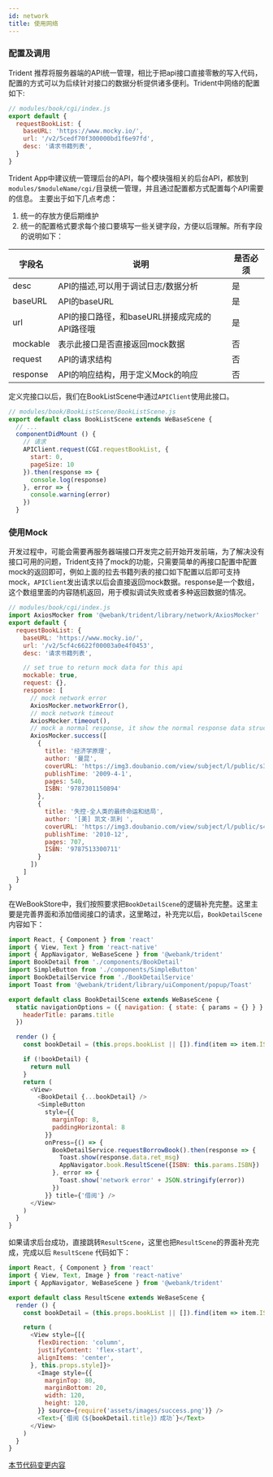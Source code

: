 ```yaml
---
id: network
title: 使用网络
---
```


### 配置及调用
Trident 推荐将服务器端的API统一管理，相比于把api接口直接零散的写入代码，配置的方式可以为后续针对接口的数据分析提供诸多便利。Trident中网络的配置如下: 

``` js
// modules/book/cgi/index.js
export default {
  requestBookList: {
    baseURL: 'https://www.mocky.io/',
    url: '/v2/5cedf70f300000bd1f6e97fd',
    desc: '请求书籍列表',
  }
}
```
Trident App中建议统一管理后台的API，每个模块强相关的后台API，都放到 `modules/$moduleName/cgi/`目录统一管理，并且通过配置都方式配置每个API需要的信息。
主要出于如下几点考虑： 
1. 统一的存放方便后期维护
2. 统一的配置格式要求每个接口要填写一些关键字段，方便以后理解。所有字段的说明如下： 

| 字段名 | 说明 | 是否必须 | 
| --- | --- | --- |
| desc | API的描述,可以用于调试日志/数据分析 | 是 | 
| baseURL | API的baseURL | 是 | 
| url | API的接口路径，和baseURL拼接成完成的API路径哦 | 是 | 
| mockable | 表示此接口是否直接返回mock数据 | 否
| request | API的请求结构 | 否
| response | API的响应结构，用于定义Mock的响应 | 否

定义完接口以后，我们在BookListScene中通过`APIClient`使用此接口。
``` js
// modules/book/BookListScene/BookListScene.js
export default class BookListScene extends WeBaseScene {
  // ...
  componentDidMount () {
    // 请求
    APIClient.request(CGI.requestBookList, {
      start: 0,
      pageSize: 10
    }).then(response => {
      console.log(response)
    }, error => {
      console.warning(error)
    })
  }
```


### 使用Mock
开发过程中，可能会需要再服务器端接口开发完之前开始开发前端，为了解决没有接口可用的问题，Trident支持了mock的功能，只需要简单的再接口配置中配置mock的返回即可，例如上面的拉去书籍列表的接口如下配置以后即可支持mock，`APIClient`发出请求以后会直接返回mock数据。response是一个数组，这个数组里面的内容随机返回，用于模拟调试失败或者多种返回数据的情况。
```javascript
// modules/book/cgi/index.js
import AxiosMocker from '@webank/trident/library/network/AxiosMocker'
export default {
  requestBookList: {
    baseURL: 'https://www.mocky.io/',
    url: '/v2/5cf4c6622f00003a0e4f0453',
    desc: '请求书籍列表',

    // set true to return mock data for this api
    mockable: true,
    request: {},
    response: [
      // mock network error
      AxiosMocker.networkError(),
      // mock network timeout
      AxiosMocker.timeout(),
      // mock a normal response, it show the normal response data structure too
      AxiosMocker.success([
        {
          title: '经济学原理',
          author: '曼昆',
          coverURL: 'https://img3.doubanio.com/view/subject/l/public/s3802186.jpg',
          publishTime: '2009-4-1',
          pages: 540,
          ISBN: '9787301150894'
        },
        {
          title: '失控-全人类的最终命运和结局',
          author: '[美] 凯文·凯利 ',
          coverURL: 'https://img3.doubanio.com/view/subject/l/public/s4554820.jpg',
          publishTime: '2010-12',
          pages: 707,
          ISBN: '9787513300711'
        }
      ])
    ]
  }
}
```

在WeBookStore中，我们按照要求把`BookDetailScene`的逻辑补充完整。这里主要是完善界面和添加借阅接口的请求，这里略过，补充完以后，`BookDetailScene`内容如下： 

```js
import React, { Component } from 'react'
import { View, Text } from 'react-native'
import { AppNavigator, WeBaseScene } from '@webank/trident'
import BookDetail from './components/BookDetail'
import SimpleButton from './components/SimpleButton'
import BookDetailService from './BookDetailService'
import Toast from '@webank/trident/library/uiComponent/popup/Toast'

export default class BookDetailScene extends WeBaseScene {
  static navigationOptions = ({ navigation: { state: { params = {} } } }) => ({
    headerTitle: params.title
  })

  render () {
    const bookDetail = (this.props.bookList || []).find(item => item.ISBN === this.params.ISBN)

    if (!bookDetail) {
      return null
    }
    return (
      <View>
        <BookDetail {...bookDetail} />
        <SimpleButton
          style={{
            marginTop: 8,
            paddingHorizontal: 8
          }}
          onPress={() => {
            BookDetailService.requestBorrowBook().then(response => {
              Toast.show(response.data.ret_msg)
              AppNavigator.book.ResultScene({ISBN: this.params.ISBN})
            }, error => {
              Toast.show('network error' + JSON.stringify(error))
            })
          }} title={'借阅'} />
      </View>
    )
  }
}
```

如果请求后台成功，直接跳转`ResultScene`，这里也把`ResultScene`的界面补充完成，完成以后 `ResultScene` 代码如下： 
```js
import React, { Component } from 'react'
import { View, Text, Image } from 'react-native'
import { AppNavigator, WeBaseScene } from '@webank/trident'

export default class ResultScene extends WeBaseScene {
  render () {
    const bookDetail = (this.props.bookList || []).find(item => item.ISBN === this.params.ISBN)

    return (
      <View style={[{
        flexDirection: 'column',
        justifyContent: 'flex-start',
        alignItems: 'center',
      }, this.props.style]}>
        <Image style={{
          marginTop: 80,
          marginBottom: 20,
          width: 120,
          height: 120,
        }} source={require('assets/images/success.png')} />
        <Text>{`借阅《${bookDetail.title}》成功`}</Text>
      </View>
    )
  }
}
```

[本节代码变更内容](http://git.weoa.com/app/trident-demo/compare/f-data-from-scene-module...f-ui-network)

